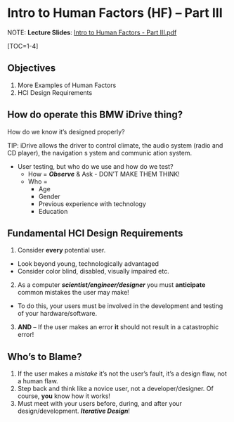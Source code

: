 # Intro to Human Factors (HF) – Part III

NOTE: **Lecture Slides**: [Intro to Human Factors - Part III.pdf](_files/lecture-slides/Week-3c-Intro-to-Human-Factors-Part-III.pdf)

[TOC=1-4]

## Objectives

1. More Examples of Human Factors
2. HCI Design Requirements

## How do operate this BMW iDrive thing?

How do we know it’s designed properly?

TIP: iDrive allows the driver to control climate, the audio system (radio and CD player), the navigation s ystem and communic ation system.

- User testing, but who do we use and how do we test?
  - How = ***Observe*** & Ask - DON’T MAKE THEM THINK!
  - Who =
    - Age
    - Gender
    - Previous experience with technology
    - Education

## Fundamental HCI Design Requirements

1. Consider **every** potential user.
  - Look beyond young, technologically advantaged
  - Consider color blind, disabled, visually impaired etc.
2. As a computer ***scientist/engineer/designer*** you must **anticipate** common mistakes the user may make!
  - To do this, your users must be involved in the development and testing of your hardware/software.
3. **AND** – If the user makes an error **it** should not result in a catastrophic error!

## Who’s to Blame?

1. If the user makes a *mistake* it’s not the user’s fault, it’s a design flaw, not a human flaw.
2. Step back and think like a novice user, not a developer/designer. Of course, **you** know how it works!
3. Must meet with your users before, during, and after your design/development. ***Iterative Design***!
